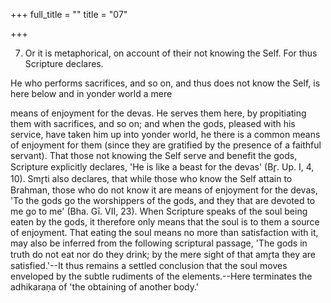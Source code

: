 +++
full_title = ""
title = "07"

+++


7. Or it is metaphorical, on account of their not knowing the Self. For thus Scripture declares.

He who performs sacrifices, and so on, and thus does not know the Self, is here below and in yonder world a mere

means of enjoyment for the devas. He serves them here, by propitiating them with sacrifices, and so on; and when the gods, pleased with his service, have taken him up into yonder world, he there is a common means of enjoyment for them (since they are gratified by the presence of a faithful servant). That those not knowing the Self serve and benefit the gods, Scripture explicitly declares, 'He is like a beast for the devas' (Br̥. Up. I, 4, 10). Smr̥ti also declares, that while those who know the Self attain to Brahman, those who do not know it are means of enjoyment for the devas, 'To the gods go the worshippers of the gods, and they that are devoted to me go to me' (Bha. Gī. VII, 23). When Scripture speaks of the soul being eaten by the gods, it therefore only means that the soul is to them a source of enjoyment. That eating the soul means no more than satisfaction with it, may also be inferred from the following scriptural passage, 'The gods in truth do not eat nor do they drink; by the mere sight of that amr̥ta they are satisfied.'--It thus remains a settled conclusion that the soul moves enveloped by the subtle rudiments of the elements.--Here terminates the adhikaraṇa of 'the obtaining of another body.'

